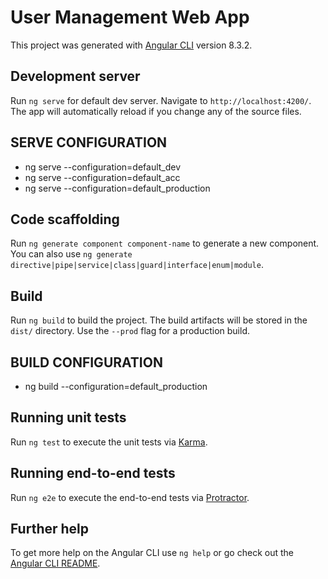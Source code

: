 # User Management Web App

This project was generated with [Angular CLI](https://github.com/angular/angular-cli) version 8.3.2.

## Development server

Run `ng serve` for default dev server. Navigate to `http://localhost:4200/`. The app will automatically reload if you change any of the source files.

## SERVE CONFIGURATION
 - ng serve --configuration=default_dev
 - ng serve --configuration=default_acc
 - ng serve --configuration=default_production

## Code scaffolding

Run `ng generate component component-name` to generate a new component. You can also use `ng generate directive|pipe|service|class|guard|interface|enum|module`.

## Build

Run `ng build` to build the project. The build artifacts will be stored in the `dist/` directory. Use the `--prod` flag for a production build.

## BUILD CONFIGURATION
 - ng build --configuration=default_production

## Running unit tests

Run `ng test` to execute the unit tests via [Karma](https://karma-runner.github.io).

## Running end-to-end tests

Run `ng e2e` to execute the end-to-end tests via [Protractor](http://www.protractortest.org/).

## Further help

To get more help on the Angular CLI use `ng help` or go check out the [Angular CLI README](https://github.com/angular/angular-cli/blob/master/README.md).
